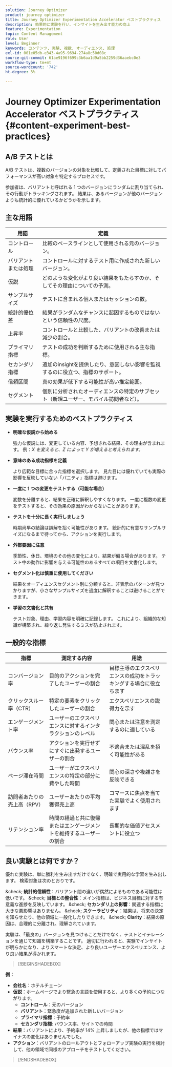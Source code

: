 ```yaml
---
solution: Journey Optimizer
product: journey optimizer
title: Journey Optimizer Experimentation Accelerator ベストプラクティス
description: 効果的に実験を行い、インサイトを生み出す能力の向上
feature: Experimentation
topic: Content Management
role: User
level: Beginner
keywords: コンテンツ, 実験, 複数, オーディエンス, 処理
exl-id: 001e05db-e343-4a95-9694-274a8c50d08c
source-git-commit: 61ae9196f699c3b6aa1d9a5bb2259d36aaebc0e3
workflow-type: tm+mt
source-wordcount: '742'
ht-degree: 3%

---
```


# Journey Optimizer Experimentation Accelerator ベストプラクティス {#content-experiment-best-practices}

## A/B テストとは

A/B テストは、複数のバージョンの対象を比較して、定義された目標に対してパフォーマンスが高い対象を特定するプロセスです。

参加者は、バリアントと呼ばれる 1 つのバージョンにランダムに割り当てられ、その行動がトラッキングされます。 結果は、あるバージョンが他のバージョンよりも統計的に優れているかどうかを示します。

## 主な用語

| 用語 | 定義 |
|-|-|
| コントロール | 比較のベースラインとして使用される元のバージョン。 |
| バリアントまたは処理 | コントロールに対するテスト用に作成された新しいバージョン。 |
| 仮説 | どのような変化がより良い結果をもたらすのか、そしてその理由についての予測。 |
| サンプルサイズ | テストに含まれる個人またはセッションの数。 |
| 統計的優位差 | 結果がランダムなチャンスに起因するものではないという信頼性の尺度。 |
| 上昇率 | コントロールと比較した、バリアントの改善または減少の割合。 |
| プライマリ指標 | テストの成功を判断するために使用される主な指標。 |
| セカンダリ指標 | 追加のinsightを提供したり、意図しない影響を監視するのに役立つ、指標のサポート。 |
| 信頼区間 | 真の効果が低下する可能性が高い推定範囲。 |
| セグメント | 個別に分析されたオーディエンスの特定のサブセット（新規ユーザー、モバイル訪問者など）。 |

## 実験を実行するためのベストプラクティス

* **明確な仮説から始める**

  強力な仮説には、変更している内容、予想される結果、その理由が含まれます。
例：_X を変えると、Z によって Y が増えると考えられます。_

* **意味のある成功指標を定義**

  より広範な目標に合った指標を選択します。 見た目には優れていても実際の影響を反映していない「バニティ」指標は避けます。

* **一度に 1 つの変更をテストする（可能な場合）**

  変数を分離すると、結果を正確に解釈しやすくなります。 一度に複数の変更をテストすると、その効果の原因がわからないことがあります。

* **テストを十分に長く実行しましょう**

  時期尚早の結論は誤解を招く可能性があります。 統計的に有意なサンプルサイズになるまで待ってから、アクションを実行します。

* **外部要因に注意**

  季節性、休日、環境のその他の変化により、結果が偏る場合があります。 テスト中の動作に影響を与える可能性のあるすべての項目を文書化します。

* **セグメント化は慎重に使用してください**

  結果をオーディエンスセグメント別に分類すると、非表示のパターンが見つかりますが、小さなサンプルサイズを過度に解釈することは避けることができます。

* **学習の文書化と共有**

  テスト対象、理由、学習内容を明確に記録します。 これにより、組織的な知識が構築され、繰り返し発生するミスが防止されます。

## 一般的な指標

| 指標 | 測定する内容 | 用途 |
|-|-|-|
| コンバージョン率 | 目的のアクションを完了したユーザーの割合 | 目標主導のエクスペリエンスの成功をトラッキングする場合に役立ちます |
| クリックスルー率（CTR） | 特定の要素をクリックしたユーザーの割合 | エクスペリエンスの説得力を示す |
| エンゲージメント率 | ユーザーのエクスペリエンスに対するインタラクションのレベル | 関心または注意を測定するのに適している |
| バウンス率 | アクションを実行せずにすぐに出発するユーザーの割合 | 不適合または混乱を招く可能性がある |
| ページ滞在時間 | ユーザーがエクスペリエンスの特定の部分に費やした時間 | 関心の深さや複雑さを反映できる |
| 訪問者あたりの売上高（RPV） | ユーザーあたりの平均獲得売上高 | コマースに焦点を当てた実験でよく使用されます |
| リテンション率 | 時間の経過と共に復帰またはエンゲージメントを維持するユーザーの割合 | 長期的な価値アセスメントに役立つ |

## 良い実験とは何ですか？

優れた実験は、単に勝利を生み出すだけでなく、明確で実用的な学習を生み出します。
検索対象は次のとおりです。

&amp;check; **統計的信頼性**：バリアント間の違いが偶然によるものである可能性は低いです。
&amp;check; **目標との整合性**：メイン指標は、ビジネス目標に対する有意義な進捗を反映しています。
&amp;check; **セカンダリ上の影響**：関連する指標に大きな悪影響はありません。
&amp;check; **スケーラビリティ**：結果は、将来の決定を知らせたり、他の領域に一般化したりできます。
&amp;check; **Clarity**：結果の原因は、合理的に分離され、理解されています。

実験は、「最良の」バージョンを見つけることだけでなく、テストとイテレーションを通じて知識を構築することです。 適切に行われると、実験でインサイトが明らかになり、よりスマートな決定、より良いユーザーエクスペリエンス、より良い結果が導かれます。

>[!BEGINSHADEBOX]

**例：**

* **会社名**：ホテルチェーン
* **仮説**：ホームページでより緊急の言語を使用すると、より多くの予約につながります。
   * **コントロール**：元のバージョン
   * **バリアント**：緊急度が追加された新しいバージョン
   * **プライマリ指標**：予約率
   * **セカンダリ指標**: バウンス率、サイトでの時間
* **結果**：バリアントにより、予約率が 14% 上昇しましたが、他の指標ではマイナスの変化はありませんでした。
* **アクション**：バリアントのロールアウトとフォローアップ実験の実行を検討して、他の領域で同様のアプローチをテストしてください。

>[!ENDSHADEBOX]

